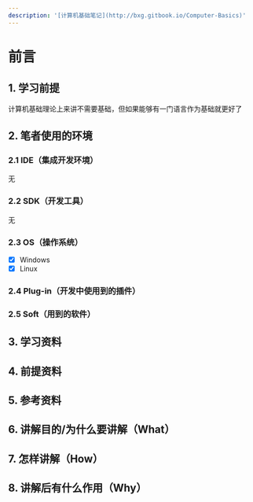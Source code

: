 ```yaml
---
description: '[计算机基础笔记](http://bxg.gitbook.io/Computer-Basics)'
---
```


# 前言

## 1. 学习前提

计算机基础理论上来讲不需要基础，但如果能够有一门语言作为基础就更好了

## 2. 笔者使用的环境

### 2.1 IDE（集成开发环境）

无

### 2.2 SDK（开发工具）

无

### 2.3 OS（操作系统）

* [x] Windows
* [x] Linux

### 2.4 Plug-in（开发中使用到的插件）

### 2.5 Soft（用到的软件）

## 3. 学习资料

## 4. 前提资料

## 5. 参考资料

## 6. 讲解目的/为什么要讲解（What）

## 7. 怎样讲解（How）

## 8. 讲解后有什么作用（Why）


